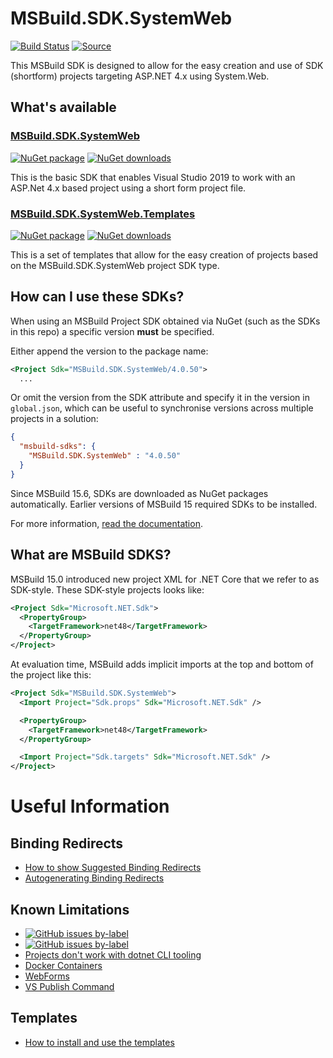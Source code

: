 # MSBuild.SDK.SystemWeb

[![Build Status](https://dev.azure.com/flexviews/MSBuild.SDKs.SystemWeb/_apis/build/status/CZEMacLeod.MSBuild.SDK.SystemWeb?branchName=main)](https://dev.azure.com/flexviews/MSBuild.SDKs.SystemWeb/_build/latest?definitionId=69&branchName=main)
[![Source](https://img.shields.io/badge/github-source-lightgrey?logo=github)](https://github.com/CZEMacLeod/MSBuild.SDK.SystemWeb)

This MSBuild SDK is designed to allow for the easy creation and use of SDK (shortform) projects targeting ASP.NET 4.x using System.Web.

## What's available

### [MSBuild.SDK.SystemWeb](SDK.md)

[![NuGet package](https://img.shields.io/nuget/v/MSBuild.SDK.SystemWeb.svg)](https://nuget.org/packages/MSBuild.SDK.SystemWeb)
[![NuGet downloads](https://img.shields.io/nuget/dt/MSBuild.SDK.SystemWeb.svg)](https://nuget.org/packages/MSBuild.SDK.SystemWeb)

This is the basic SDK that enables Visual Studio 2019 to work with an ASP.Net 4.x based project using a short form project file.

### [MSBuild.SDK.SystemWeb.Templates](Templates.md)

[![NuGet package](https://img.shields.io/nuget/v/MSBuild.SDK.SystemWeb.Templates.svg)](https://nuget.org/packages/MSBuild.SDK.SystemWeb)
[![NuGet downloads](https://img.shields.io/nuget/dt/MSBuild.SDK.SystemWeb.Templates.svg)](https://nuget.org/packages/MSBuild.SDK.SystemWeb)

This is a set of templates that allow for the easy creation of projects based on the MSBuild.SDK.SystemWeb project SDK type.

## How can I use these SDKs?

When using an MSBuild Project SDK obtained via NuGet (such as the SDKs in this repo) a specific version **must** be specified.

Either append the version to the package name:

```xml
<Project Sdk="MSBuild.SDK.SystemWeb/4.0.50">
  ...
```

Or omit the version from the SDK attribute and specify it in the version in `global.json`, which can be useful to synchronise versions across multiple projects in a solution:

```json
{
  "msbuild-sdks": {
    "MSBuild.SDK.SystemWeb" : "4.0.50"
  }
}
```

Since MSBuild 15.6, SDKs are downloaded as NuGet packages automatically. Earlier versions of MSBuild 15 required SDKs to be installed. 

For more information, [read the documentation](https://docs.microsoft.com/visualstudio/msbuild/how-to-use-project-sdk).

## What are MSBuild SDKS?
MSBuild 15.0 introduced new project XML for .NET Core that we refer to as SDK-style.  These SDK-style projects looks like:

```xml
<Project Sdk="Microsoft.NET.Sdk">
  <PropertyGroup>
    <TargetFramework>net48</TargetFramework>
  </PropertyGroup>
</Project>
```

At evaluation time, MSBuild adds implicit imports at the top and bottom of the project like this:

```xml
<Project Sdk="MSBuild.SDK.SystemWeb">
  <Import Project="Sdk.props" Sdk="Microsoft.NET.Sdk" />

  <PropertyGroup>
    <TargetFramework>net48</TargetFramework>
  </PropertyGroup>

  <Import Project="Sdk.targets" Sdk="Microsoft.NET.Sdk" />
</Project>
```

# Useful Information

## Binding Redirects
- [How to show Suggested Binding Redirects](Binding_Redirects/How-to-show-Suggested-Binding-Redirects.md)
- [Autogenerating Binding Redirects](Binding_Redirects/Autogenerating-Binding-Redirects.md)

## Known Limitations
- [![GitHub issues by-label](https://img.shields.io/github/issues/CZEMacLeod/MSBuild.SDK.SystemWeb/known%20limitation?label=known%20limitations)](https://github.com/CZEMacLeod/MSBuild.SDK.SystemWeb/issues?q=is%3Aissue+label%3A%22known+limitation%22+is%3Aopen)
- [![GitHub issues by-label](https://img.shields.io/github/issues-closed/CZEMacLeod/MSBuild.SDK.SystemWeb/known%20limitation?label=known%20limitations)](https://github.com/CZEMacLeod/MSBuild.SDK.SystemWeb/issues?q=is%3Aissue+label%3A%22known+limitation%22+is%3Aclosed)
- [Projects don't work with dotnet CLI tooling](https://github.com/CZEMacLeod/MSBuild.SDK.SystemWeb/issues/1)
- [Docker Containers](https://github.com/CZEMacLeod/MSBuild.SDK.SystemWeb/issues/9)
- [WebForms](https://github.com/CZEMacLeod/MSBuild.SDK.SystemWeb/issues/11)
- [VS Publish Command](https://github.com/CZEMacLeod/MSBuild.SDK.SystemWeb/issues/12)

## Templates
- [How to install and use the templates](Templates.md)